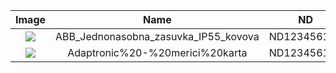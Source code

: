 |Image|Name|ND|
|:---:|:---:|:---:|
|![](http://323278_web.fakaheda.eu/Katalog_Kardex/ABB_Jednonasobna_zasuvka_IP55_kovova_5518-2750_ND123456169.jpg)|ABB_Jednonasobna_zasuvka_IP55_kovova|ND123456169|
|![](http://323278_web.fakaheda.eu/Katalog_Kardex/Adaptronic%20-%20merici%20karta%20RM80%20ND123456185.jpg)|Adaptronic%20-%20merici%20karta|ND123456185|
